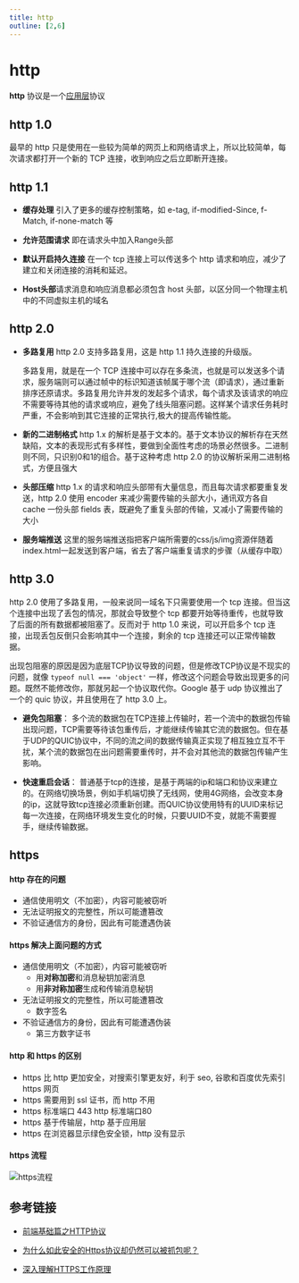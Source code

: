 ```yaml
---
title: http
outline: [2,6]
---
```


# http

**http** 协议是一个[应用层](/summary/network/01#_1-应用层)协议

## http 1.0

最早的 http 只是使用在一些较为简单的网页上和网络请求上，所以比较简单，每次请求都打开一个新的 TCP 连接，收到响应之后立即断开连接。

## http 1.1

- **缓存处理** 引入了更多的缓存控制策略，如 e-tag, if-modified-Since, f-Match, if-none-match 等

- **允许范围请求** 即在请求头中加入Range头部

- **默认开启持久连接** 在一个 tcp 连接上可以传送多个 http 请求和响应，减少了建立和关闭连接的消耗和延迟。

- **Host头部**请求消息和响应消息都必须包含 host 头部，以区分同一个物理主机中的不同虚拟主机的域名

## http 2.0

- **多路复用** http 2.0 支持多路复用，这是 http 1.1 持久连接的升级版。

  多路复用，就是在一个 TCP 连接中可以存在多条流，也就是可以发送多个请求，服务端则可以通过帧中的标识知道该帧属于哪个流（即请求），通过重新排序还原请求。多路复用允许并发的发起多个请求，每个请求及该请求的响应不需要等待其他的请求或响应，避免了线头阻塞问题。这样某个请求任务耗时严重，不会影响到其它连接的正常执行,极大的提高传输性能。

- **新的二进制格式** http 1.x 的解析是基于文本的。基于文本协议的解析存在天然缺陷，文本的表现形式有多样性，要做到全面性考虑的场景必然很多。二进制则不同，只识别0和1的组合。基于这种考虑 http 2.0 的协议解析采用二进制格式，方便且强大

- **头部压缩** http 1.x 的请求和响应头部带有大量信息，而且每次请求都要重复发送，http 2.0 使用 encoder 来减少需要传输的头部大小，通讯双方各自 cache 一份头部 fields 表，既避免了重复头部的传输，又减小了需要传输的大小

- **服务端推送** 这里的服务端推送指把客户端所需要的css/js/img资源伴随着index.html一起发送到客户端，省去了客户端重复请求的步骤（从缓存中取）

## http 3.0

http 2.0 使用了多路复用，一般来说同一域名下只需要使用一个 tcp 连接。但当这个连接中出现了丢包的情况，那就会导致整个 tcp 都要开始等待重传，也就导致了后面的所有数据都被阻塞了。反而对于 http 1.0 来说，可以开启多个 tcp 连接，出现丢包反倒只会影响其中一个连接，剩余的 tcp 连接还可以正常传输数据。

出现包阻塞的原因是因为底层TCP协议导致的问题，但是修改TCP协议是不现实的问题，就像 `typeof null === 'object'` 一样，修改这个问题会导致出现更多的问题。既然不能修改你，那就另起一个协议取代你。Google 基于 udp 协议推出了一个的 quic 协议，并且使用在了 http 3.0 上。

- **避免包阻塞**： 多个流的数据包在TCP连接上传输时，若一个流中的数据包传输出现问题，TCP需要等待该包重传后，才能继续传输其它流的数据包。但在基于UDP的QUIC协议中，不同的流之间的数据传输真正实现了相互独立互不干扰，某个流的数据包在出问题需要重传时，并不会对其他流的数据包传输产生影响。

- **快速重启会话**： 普通基于tcp的连接，是基于两端的ip和端口和协议来建立的。在网络切换场景，例如手机端切换了无线网，使用4G网络，会改变本身的ip，这就导致tcp连接必须重新创建。而QUIC协议使用特有的UUID来标记每一次连接，在网络环境发生变化的时候，只要UUID不变，就能不需要握手，继续传输数据。

## https

#### http 存在的问题

- 通信使用明文（不加密），内容可能被窃听
- 无法证明报文的完整性，所以可能遭篡改
- 不验证通信方的身份，因此有可能遭遇伪装

#### https 解决上面问题的方式

- 通信使用明文（不加密），内容可能被窃听
    * 用**对称加密**和消息秘钥加密消息
    * 用**非对称加密**生成和传输消息秘钥
- 无法证明报文的完整性，所以可能遭篡改
    * 数字签名
- 不验证通信方的身份，因此有可能遭遇伪装
    * 第三方数字证书

#### http 和 https 的区别

- https 比 http 更加安全，对搜索引擎更友好，利于 seo, 谷歌和百度优先索引 https 网页
- https 需要用到 ssl 证书，而 http 不用
- https 标准端口 443 http 标准端口80
- https 基于传输层，http 基于应用层
- https 在浏览器显示绿色安全锁，http 没有显示

#### https 流程

![https流程](/images/https.png)

## 参考链接

- [前端基础篇之HTTP协议](https://juejin.cn/post/6844903844216832007)

- [为什么如此安全的Https协议却仍然可以被抓包呢？](https://www.51cto.com/article/665542.html)

- [深入理解HTTPS工作原理](https://juejin.cn/post/6844903830916694030)
